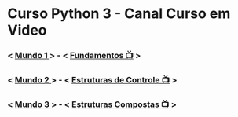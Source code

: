 <h1>Curso Python 3 - Canal Curso em Video</h1>
<h3>< <a href="https://github.com/carlos09v/Mini-Projects_Exercises/tree/main/Python/CursoEmVideo/Mundo%201" target="_blank"> Mundo 1 </a> > - < <a href="https://www.youtube.com/playlist?list=PLHz_AreHm4dlKP6QQCekuIPky1CiwmdI6" target="_blank" rel="external">Fundamentos 📺</a> ></h3>
<h3>< <a href="https://github.com/carlos09v/Mini-Projects_Exercises/tree/main/Python/CursoEmVideo/Mundo%202" target="_blank"> Mundo 2 </a> > - < <a href="https://www.youtube.com/playlist?list=PLHz_AreHm4dk_nZHmxxf_J0WRAqy5Czye" target="_blank" rel="external"> Estruturas de Controle 📺</a> ></h3>
<h3>< <a href="https://github.com/carlos09v/Mini-Projects_Exercises/tree/main/Python/CursoEmVideo/Mundo%203" target="_blank"> Mundo 3 </a> > - < <a href="https://www.youtube.com/playlist?list=PLHz_AreHm4dksnH2jVTIVNviIMBVYyFnH" target="_blank" rel="external">Estruturas Compostas 📺</a> ></h3>
